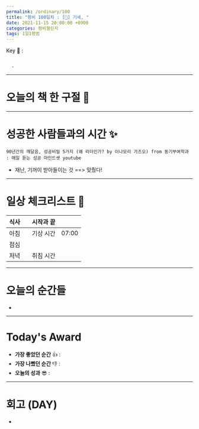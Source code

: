 ```yaml
---
permalink: /ordinary/100
title: "평비 100일차 : [💯] 기세, "
date: 2021-11-15 20:00:00 +0900
categories: 평비챌린지
tags: 1일1평범
---  
```

Key 🔑 :   
```

  - 
```

---
# 오늘의 책 한 구절 📕

---
# 성공한 사람들과의 시간 ✨
`90년간의 깨달음, 성공비밀 5가지 (왜 리더인가? by 이나모리 가즈오) from 동기부여학과 : 매일 듣는 성공 마인드셋 youtube`  
- 재난, 기꺼이 받아들이는 것 ==> 맞췄다!

---
# 일상 체크리스트 📃

| 식사 |  | 시작과 끝 |  |
|:----:|:----:|:----:|:----:|
| 아침 |  | 기상 시간 | 07:00 |
| 점심 |  |  |  |
| 저녁 |  | 취침 시간 |  |

---
# 오늘의 순간들  
- 

---
# Today's Award
- **가장 좋았던 순간** 👍 :  
- **가장 나빴던 순간** 👎 :  
- **오늘의 성과** 😎 :  

---
# 회고 (DAY)
- 